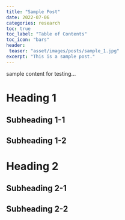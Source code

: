 ```yaml
---
title: "Sample Post"
date: 2022-07-06
categories: research
toc: true
toc_label: "Table of Contents"
toc_icon: "bars"
header: 
 teaser: "asset/images/posts/sample_1.jpg"
excerpt: "This is a sample post."
---
```


sample content for testing...

# Heading 1
## Subheading 1-1
## Subheading 1-2

# Heading 2
## Subheading 2-1
## Subheading 2-2